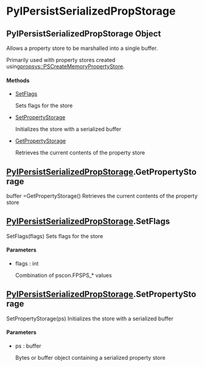 # PyIPersistSerializedPropStorage

## PyIPersistSerializedPropStorage Object



Allows a property store to be marshalled into a single buffer\. 

Primarily used with property stores created using[propsys::PSCreateMemoryPropertyStore](propsys.md#propsyspscreatememorypropertystore)\.

#### Methods


  - [SetFlags](PyIPersistSerializedPropStorage.md#pyipersistserializedpropstoragesetflags)

    Sets flags for the store&nbsp;

  - [SetPropertyStorage](PyIPersistSerializedPropStorage.md#pyipersistserializedpropstoragesetpropertystorage)

    Initializes the store with a serialized buffer&nbsp;

  - [GetPropertyStorage](PyIPersistSerializedPropStorage.md#pyipersistserializedpropstoragegetpropertystorage)

    Retrieves the current contents of the property store&nbsp;

## [PyIPersistSerializedPropStorage](#pyipersistserializedpropstorage)\.GetPropertyStorage



buffer =GetPropertyStorage\(\)
Retrieves the current contents of the property store

## [PyIPersistSerializedPropStorage](#pyipersistserializedpropstorage)\.SetFlags

SetFlags\(flags\)
Sets flags for the store

#### Parameters


  - flags : int

    Combination of pscon\.FPSPS\_\* values

## [PyIPersistSerializedPropStorage](#pyipersistserializedpropstorage)\.SetPropertyStorage

SetPropertyStorage\(ps\)
Initializes the store with a serialized buffer

#### Parameters


  - ps : buffer

    Bytes or buffer object containing a serialized property store
